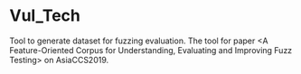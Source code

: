 # Vul_Tech
Tool to generate dataset for fuzzing evaluation.
The tool for paper <A Feature-Oriented Corpus for Understanding, Evaluating and Improving Fuzz Testing> on AsiaCCS2019.
